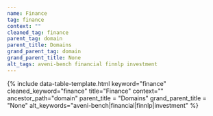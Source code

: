 ```yaml
---
name: Finance
tag: finance
context: ""
cleaned_tag: finance
parent_tag: domain
parent_title: Domains
grand_parent_tag: domain
grand_parent_title: None
alt_tags: aveni-bench financial finnlp investment
---
```


{% include data-table-template.html 
  keyword="finance" 
  cleaned_keyword="finance" 
  title="Finance"
  context=""
  ancestor_path="domain" 
  parent_title = "Domains"
  grand_parent_title = "None"
  alt_keywords="aveni-bench|financial|finnlp|investment"
%}

